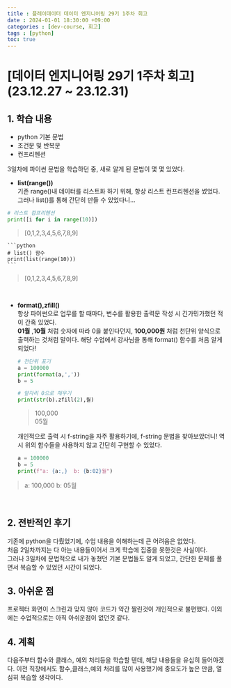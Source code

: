 ```yaml
---
title : 플레이데이터 데이터 엔지니어링 29기 1주차 회고
date : 2024-01-01 18:30:00 +09:00
categories : [dev-course, 회고]
tags : [python]
toc: true
---
```

# [데이터 엔지니어링 29기 1주차 회고] (23.12.27 ~ 23.12.31)
## 1. 학습 내용
- python 기본 문법
- 조건문 및 반복문
- 컨프리헨션

3일차에 파이썬 문법을 학습하던 중, 새로 알게 된 문법이 몇 몇 있었다.

- **list(range())**<br>
기존 range()내 데이터를 리스트화 하기 위해, 항상 리스트 컨프리헨션을 썼었다.
그러나 list()를 통해 간단히 만들 수 있었다니... 
```python
# 리스트 컴프리헨션
print([i for i in range(10)])
```
> [0,1,2,3,4,5,6,7,8,9]

    ```python
    # list() 함수
    print(list(range(10)))
    ```
> [0,1,2,3,4,5,6,7,8,9]

<br>

- **format(),zfill()**<br>
항상 파이썬으로 업무를 할 때마다, 변수를 활용한 출력문 작성 시 긴가민가했던 적이 간혹 있었다.<br>
**01월** ,**10월** 처럼 숫자에 따라 0을 붙인다던지, **100,000원** 처럼 천단위 양식으로 출력하는 것처럼 말이다.
해당 수업에서 강사님을 통해 format() 함수를 처음 알게되었다!

    ```python
    # 천단위 표기
    a = 100000
    print(format(a,','))
    b = 5

    # 앞자리 0으로 채우기
    print(str(b).zfill(2),월)
    ```
    > 100,000<br>
    > 05월

    개인적으로 출력 시 f-string을 자주 활용하기에, f-string 문법을 찾아보았더니! 역시 위의 함수들을 사용하지 않고 간단히 구현할 수 있었다.

    ```python
    a = 100000
    b = 5
    print(f"a: {a:,}  b: {b:02}월")
    ```
>a: 100,000  b: 05월
<br>

## 2. 전반적인 후기
기존에 python을 다뤘었기에, 수업 내용을 이해하는데 큰 어려움은 없었다.<br>
처음 2일차까지는 다 아는 내용들이어서 크게 학습에 집중을 못한것은 사실이다. <br>
그러나 3일차에 문법적으로 내가 놓쳤던 기본 문법들도 알게 되었고, 간단한 문제를 풀면서 복습할 수 있었던 시간이 되었다.
<br>

## 3. 아쉬운 점
프로젝터 화면이 스크린과 맞지 않아 코드가 약간 짤린것이 개인적으로 불편했다. 이외에는 수업적으로는 아직 아쉬운점이 없던것 같다.

## 4. 계획
다음주부터 함수와 클래스, 예외 처리등을 학습할 텐데, 해당 내용들을 유심히 들어야겠다. 이전 직장에서도 함수,클래스,예외 처리를 많이 사용했기에 중요도가 높은 만큼, 열심히 복습할 생각이다.